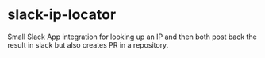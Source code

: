 # slack-ip-locator

Small Slack App integration for looking up an IP and then both post back the result in slack but also creates PR in a repository. 
